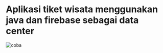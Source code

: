 # Aplikasi tiket wisata menggunakan java dan firebase sebagai data center
![coba](https://user-images.githubusercontent.com/54210017/80894396-dcae0880-8d04-11ea-9ace-04cadb4dabd7.png)






